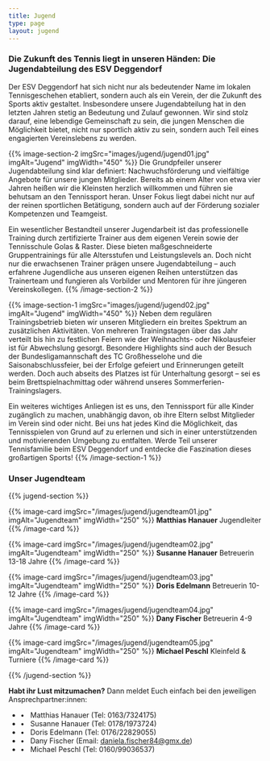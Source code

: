 ```yaml
---
title: Jugend
type: page
layout: jugend
---
```


### Die Zukunft des Tennis liegt in unseren Händen: Die Jugendabteilung des ESV Deggendorf

Der ESV Deggendorf hat sich nicht nur als bedeutender Name im lokalen Tennisgeschehen etabliert, sondern auch als ein Verein, der die Zukunft des Sports aktiv gestaltet. Insbesondere unsere Jugendabteilung hat in den letzten Jahren stetig an Bedeutung und Zulauf gewonnen. Wir sind stolz darauf, eine lebendige Gemeinschaft zu sein, die jungen Menschen die Möglichkeit bietet, nicht nur sportlich aktiv zu sein, sondern auch Teil eines engagierten Vereinslebens zu werden.

{{% image-section-2 imgSrc="images/jugend/jugend01.jpg" imgAlt="Jugend" imgWidth="450" %}}
Die Grundpfeiler unserer Jugendabteilung sind klar definiert: Nachwuchsförderung und vielfältige Angebote für unsere jungen Mitglieder. Bereits ab einem Alter von etwa vier Jahren heißen wir die Kleinsten herzlich willkommen und führen sie behutsam an den Tennissport heran. Unser Fokus liegt dabei nicht nur auf der reinen sportlichen Betätigung, sondern auch auf der Förderung sozialer Kompetenzen und Teamgeist.

Ein wesentlicher Bestandteil unserer Jugendarbeit ist das professionelle Training durch zertifizierte Trainer aus dem eigenen Verein sowie der Tennisschule Golas & Raster. Diese bieten maßgeschneiderte Gruppentrainings für alle Altersstufen und Leistungslevels an. Doch nicht nur die erwachsenen Trainer prägen unsere Jugendabteilung – auch erfahrene Jugendliche aus unseren eigenen Reihen unterstützen das Trainerteam und fungieren als Vorbilder und Mentoren für ihre jüngeren Vereinskollegen.
{{% /image-section-2 %}}

{{% image-section-1 imgSrc="images/jugend/jugend02.jpg" imgAlt="Jugend" imgWidth="450" %}}
Neben dem regulären Trainingsbetrieb bieten wir unseren Mitgliedern ein breites Spektrum an zusätzlichen Aktivitäten. Von mehreren Trainingstagen über das Jahr verteilt bis hin zu festlichen Feiern wie der Weihnachts- oder Nikolausfeier ist für Abwechslung gesorgt. Besondere Highlights sind auch der Besuch der Bundesligamannschaft des TC Großhesselohe und die Saisonabschlussfeier, bei der Erfolge gefeiert und Erinnerungen geteilt werden. Doch auch abseits des Platzes ist für Unterhaltung gesorgt – sei es beim Brettspielnachmittag oder während unseres Sommerferien-Trainingslagers.

Ein weiteres wichtiges Anliegen ist es uns, den Tennissport für alle Kinder zugänglich zu machen, unabhängig davon, ob ihre Eltern selbst Mitglieder im Verein sind oder nicht. Bei uns hat jedes Kind die Möglichkeit, das Tennisspielen von Grund auf zu erlernen und sich in einer unterstützenden und motivierenden Umgebung zu entfalten. Werde Teil unserer Tennisfamilie beim ESV Deggendorf und entdecke die Faszination dieses großartigen Sports!
{{% /image-section-1 %}}

### Unser Jugendteam

{{% jugend-section %}}

{{% image-card imgSrc="/images/jugend/jugendteam01.jpg" imgAlt="Jugendteam" imgWidth="250" %}}
**Matthias Hanauer**
Jugendleiter
{{% /image-card %}}

{{% image-card imgSrc="/images/jugend/jugendteam02.jpg" imgAlt="Jugendteam" imgWidth="250" %}}
**Susanne Hanauer**
Betreuerin 13-18 Jahre
{{% /image-card %}}

{{% image-card imgSrc="/images/jugend/jugendteam03.jpg" imgAlt="Jugendteam" imgWidth="250" %}}
**Doris Edelmann**
Betreuerin 10-12 Jahre
{{% /image-card %}}

{{% image-card imgSrc="/images/jugend/jugendteam04.jpg" imgAlt="Jugendteam" imgWidth="250" %}}
**Dany Fischer**
Betreuerin 4-9 Jahre
{{% /image-card %}}

{{% image-card imgSrc="/images/jugend/jugendteam05.jpg" imgAlt="Jugendteam" imgWidth="250" %}}
**Michael Peschl**
Kleinfeld & Turniere
{{% /image-card %}}

{{% /jugend-section %}}

**Habt ihr Lust mitzumachen?**
Dann meldet Euch einfach bei den jeweiligen Ansprechpartner:innen:
* &#x2022;&nbsp;&nbsp; Matthias Hanauer (Tel: 0163/7324175)
* &#x2022;&nbsp;&nbsp; Susanne Hanauer (Tel: 0178/1973724)
* &#x2022;&nbsp;&nbsp; Doris Edelmann (Tel: 0176/22829055)
* &#x2022;&nbsp;&nbsp; Dany Fischer (Email: daniela.fischer84@gmx.de)
* &#x2022;&nbsp;&nbsp; Michael Peschl (Tel: 0160/99036537)
